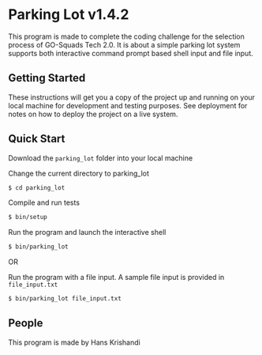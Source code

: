 # Parking Lot v1.4.2

This program is made to complete the coding challenge for the selection process of GO-Squads Tech 2.0.
It is about a simple parking lot system supports both interactive command prompt based shell input and 
file input.

## Getting Started

These instructions will get you a copy of the project up and running on your local machine for development and testing purposes. See deployment for notes on how to deploy the project on a live system.

## Quick Start
Download the `parking_lot` folder into your local machine

Change the current directory to parking_lot
```bash
$ cd parking_lot
```

Compile and run tests
```bash
$ bin/setup
```

Run the program and launch the interactive shell
```bash
$ bin/parking_lot
```

OR

Run the program with a file input. A sample file input is provided in `file_input.txt`
```bash
$ bin/parking_lot file_input.txt
```

## People
This program is made by Hans Krishandi


